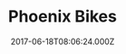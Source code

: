 ---
date: 2017-06-18T08:06:24.000Z
title: Phoenix Bikes
latitude: 52.27188157471372
longitude: 0.5163836707414367
category: checkin
---
